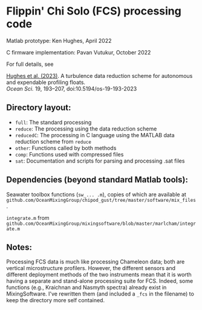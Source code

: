 # Flippin' Chi Solo (FCS) processing code

Matlab prototype: Ken Hughes, April 2022

C firmware implementation: Pavan Vutukur, October 2022 

For full details, see 
  
[Hughes et al. (2023)][H23]. A turbulence data reduction scheme for autonomous and expendable profiling floats.  
*Ocean Sci.* 19, 193–207, doi:10.5194/os-19-193-2023

## Directory layout:

- `full`: The standard processing
- `reduce`: The processing using the data reduction scheme
- `reducedC`: The processing in C language using the MATLAB data reduction scheme from `reduce`
- `other`: Functions called by both methods
- `comp`: Functions used with compressed files
- `sat`: Documentation and scripts for parsing and processing .sat files
 
## Dependencies (beyond standard Matlab tools):

Seawater toolbox functions (`sw_... .m`), copies of which are available at `github.com/OceanMixingGroup/chipod_gust/tree/master/software/mix_files`.

`integrate.m` from  
`github.com/OceanMixingGroup/mixingsoftware/blob/master/marlcham/integrate.m`

## Notes:

Processing FCS data is much like processing Chameleon data; both are vertical microstructure profilers. However, the different sensors and different deployment methods of the two instruments mean that it is worth having a separate and stand-alone processing suite for FCS. Indeed, some functions (e.g., Kraichnan and Nasmyth spectra) already exist in MixingSoftware. I've rewritten them (and included a `_fcs` in the filename) to keep the directory more self contained.

[H23]: https://doi.org/10.5194/os-19-193-2023
